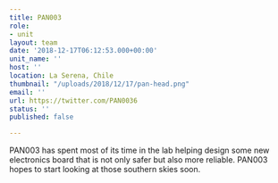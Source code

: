 ```yaml
---
title: PAN003
role:
- unit
layout: team
date: '2018-12-17T06:12:53.000+00:00'
unit_name: ''
host: ''
location: La Serena, Chile
thumbnail: "/uploads/2018/12/17/pan-head.png"
email: ''
url: https://twitter.com/PAN0036
status: ''
published: false

---
```

PAN003 has spent most of its time in the lab helping design some new electronics board that is not only safer but also more reliable. PAN003 hopes to start looking at those southern skies soon.